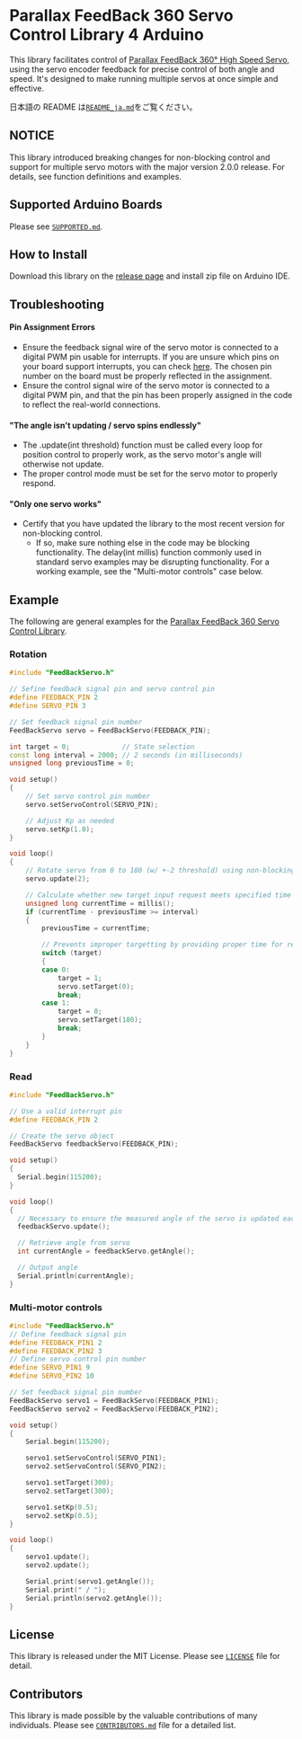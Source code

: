 # Parallax FeedBack 360 Servo Control Library 4 Arduino

This library facilitates control of [Parallax FeedBack 360° High Speed Servo](https://www.parallax.com/product/900-00360), using the servo encoder feedback for precise control of both angle and speed. It's designed to make running multiple servos at once simple and effective.

日本語の README は[`README_ja.md`](https://github.com/HyodaKazuaki/Parallax-FeedBack-360-Servo-Control-Library-4-Arduino/blob/master/README_ja.md)をご覧ください。

## NOTICE

This library introduced breaking changes for non-blocking control and support for multiple servo motors with the major version 2.0.0 release.
For details, see function definitions and examples.

## Supported Arduino Boards

Please see [`SUPPORTED.md`](https://github.com/HyodaKazuaki/Parallax-FeedBack-360-Servo-Control-Library-4-Arduino/blob/master/SUPPORTED.md).

## How to Install

Download this library on the [release page](https://github.com/HyodaKazuaki/Parallax-FeedBack-360-Servo-Control-Library-4-Arduino/releases) and install zip file on Arduino IDE.

## Troubleshooting
#### Pin Assignment Errors
- Ensure the feedback signal wire of the servo motor is connected to a digital PWM pin usable for interrupts. If you are unsure which pins on your board support interrupts, you can check [here](https://docs.arduino.cc/language-reference/en/functions/external-interrupts/attachInterrupt/). The chosen pin number on the board must be properly reflected in the assignment.
- Ensure the control signal wire of the servo motor is connected to a digital PWM pin, and that the pin has been properly assigned in the code to reflect the real-world connections.

#### "The angle isn't updating / servo spins endlessly"
- The .update(int threshold) function must be called every loop for position control to properly work, as the servo motor's angle will otherwise not update.
- The proper control mode must be set for the servo motor to properly respond.

#### "Only one servo works"
- Certify that you have updated the library to the most recent version for non-blocking control.
  - If so, make sure nothing else in the code may be blocking functionality. The delay(int millis) function commonly used in standard servo examples may be disrupting functionality. For a working example, see the "Multi-motor controls" case below.

## Example

The following are general examples for the [Parallax FeedBack 360 Servo Control Library](https://github.com/HyodaKazuaki/Parallax-FeedBack-360-Servo-Control-Library-4-Arduino/).

### Rotation

```cpp
#include "FeedBackServo.h"

// Sefine feedback signal pin and servo control pin
#define FEEDBACK_PIN 2
#define SERVO_PIN 3

// Set feedback signal pin number
FeedBackServo servo = FeedBackServo(FEEDBACK_PIN);

int target = 0;             // State selection
const long interval = 2000; // 2 seconds (in milliseconds)
unsigned long previousTime = 0;

void setup()
{
    // Set servo control pin number
    servo.setServoControl(SERVO_PIN);

    // Adjust Kp as needed
    servo.setKp(1.0);
}

void loop()
{
    // Rotate servo from 0 to 180 (w/ +-2 threshold) using non-blocking.
    servo.update(2);

    // Calculate whether new target input request meets specified time interval requirement to prevent mistarget
    unsigned long currentTime = millis();
    if (currentTime - previousTime >= interval)
    {
        previousTime = currentTime;

        // Prevents improper targetting by providing proper time for relevant calculations to take place
        switch (target)
        {
        case 0:
            target = 1;
            servo.setTarget(0);
            break;
        case 1:
            target = 0;
            servo.setTarget(180);
            break;
        }
    }
}
```

### Read

```cpp
#include "FeedBackServo.h"

// Use a valid interrupt pin
#define FEEDBACK_PIN 2

// Create the servo object
FeedBackServo feedbackServo(FEEDBACK_PIN);

void setup()
{
  Serial.begin(115200);
}

void loop()
{
  // Necessary to ensure the measured angle of the servo is updated each iteration
  feedbackServo.update();

  // Retrieve angle from servo
  int currentAngle = feedbackServo.getAngle();

  // Output angle
  Serial.println(currentAngle);
}
```

### Multi-motor controls

```cpp
#include "FeedBackServo.h"
// Define feedback signal pin
#define FEEDBACK_PIN1 2
#define FEEDBACK_PIN2 3
// Define servo control pin number
#define SERVO_PIN1 9
#define SERVO_PIN2 10

// Set feedback signal pin number
FeedBackServo servo1 = FeedBackServo(FEEDBACK_PIN1);
FeedBackServo servo2 = FeedBackServo(FEEDBACK_PIN2);

void setup()
{
    Serial.begin(115200);

    servo1.setServoControl(SERVO_PIN1);
    servo2.setServoControl(SERVO_PIN2);

    servo1.setTarget(300);
    servo2.setTarget(300);

    servo1.setKp(0.5);
    servo2.setKp(0.5);
}

void loop()
{
    servo1.update();
    servo2.update();

    Serial.print(servo1.getAngle());
    Serial.print(" / ");
    Serial.println(servo2.getAngle());
}
```

## License

This library is released under the MIT License.
Please see [`LICENSE`](https://github.com/HyodaKazuaki/Parallax-FeedBack-360-Servo-Control-Library-4-Arduino/blob/master/LICENSE) file for detail.

## Contributors

This library is made possible by the valuable contributions of many individuals.
Please see [`CONTRIBUTORS.md`](https://github.com/HyodaKazuaki/Parallax-FeedBack-360-Servo-Control-Library-4-Arduino/blob/master/CONTRIBUTORS.md) file for a detailed list.
